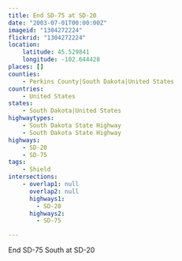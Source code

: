 ```yaml
---
title: End SD-75 at SD-20
date: "2003-07-01T00:00:00Z"
imageid: "1304272224"
flickrid: "1304272224"
location:
    latitude: 45.529841
    longitude: -102.644428
places: []
counties:
    - Perkins County|South Dakota|United States
countries:
    - United States
states:
    - South Dakota|United States
highwaytypes:
    - South Dakota State Highway
    - South Dakota State Highway
highways:
    - SD-20
    - SD-75
tags:
    - Shield
intersections:
    - overlap1: null
      overlap2: null
      highways1:
        - SD-20
      highways2:
        - SD-75

---
```

End SD-75 South at SD-20